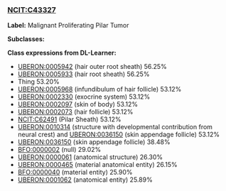 
### [NCIT:C43327](http://purl.obolibrary.org/obo/NCIT_C43327)
**Label:** Malignant Proliferating Pilar Tumor

**Subclasses:** 

**Class expressions from DL-Learner:**

- [UBERON:0005942](http://purl.obolibrary.org/obo/UBERON_0005942) (hair outer root sheath) 56.25%
- [UBERON:0005933](http://purl.obolibrary.org/obo/UBERON_0005933) (hair root sheath) 56.25%
- Thing 53.20%
- [UBERON:0005968](http://purl.obolibrary.org/obo/UBERON_0005968) (infundibulum of hair follicle) 53.12%
- [UBERON:0002330](http://purl.obolibrary.org/obo/UBERON_0002330) (exocrine system) 53.12%
- [UBERON:0002097](http://purl.obolibrary.org/obo/UBERON_0002097) (skin of body) 53.12%
- [UBERON:0002073](http://purl.obolibrary.org/obo/UBERON_0002073) (hair follicle) 53.12%
- [NCIT:C62491](http://purl.obolibrary.org/obo/NCIT_C62491) (Pilar Sheath) 53.12%
- [UBERON:0010314](http://purl.obolibrary.org/obo/UBERON_0010314) (structure with developmental contribution from neural crest) and [UBERON:0036150](http://purl.obolibrary.org/obo/UBERON_0036150) (skin appendage follicle) 53.12%
- [UBERON:0036150](http://purl.obolibrary.org/obo/UBERON_0036150) (skin appendage follicle) 38.48%
- [BFO:0000002](http://purl.obolibrary.org/obo/BFO_0000002) (null) 29.02%
- [UBERON:0000061](http://purl.obolibrary.org/obo/UBERON_0000061) (anatomical structure) 26.30%
- [UBERON:0000465](http://purl.obolibrary.org/obo/UBERON_0000465) (material anatomical entity) 26.15%
- [BFO:0000040](http://purl.obolibrary.org/obo/BFO_0000040) (material entity) 25.90%
- [UBERON:0001062](http://purl.obolibrary.org/obo/UBERON_0001062) (anatomical entity) 25.89%


